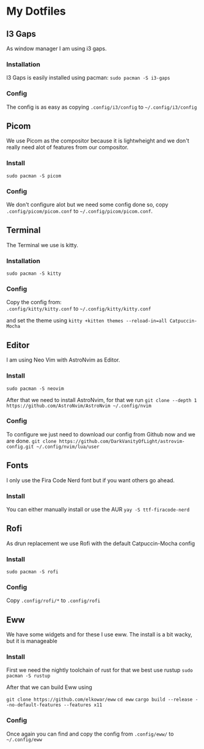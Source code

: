 # My Dotfiles

## I3 Gaps
As window manager I am using i3 gaps. 

### Installation
I3 Gaps is easily installed using pacman:
`sudo pacman -S i3-gaps`

### Config
The config is as easy as copying 
`.config/i3/config` to `~/.config/i3/config`

## Picom
We use Picom as the compositor because it is lightwheight and we don't really need 
alot of features from our compositor.

### Install
`sudo pacman -S picom`

### Config
We don't configure alot but we need some config done so,
copy `.config/picom/picom.conf` to `~/.config/picom/picom.conf`.

## Terminal
The Terminal we use is kitty.

### Installation
`sudo pacman -S kitty`

### Config
Copy the config from:  
`.config/kitty/kitty.conf` to `~/.config/kitty/kitty.conf`

and set the theme using
`kitty +kitten themes --reload-in=all Catpuccin-Mocha`


## Editor
I am using Neo Vim with AstroNvim as Editor.

### Install
`sudo pacman -S neovim`

After that we need to install AstroNvim, for that we run
`git clone --depth 1 https://github.com/AstroNvim/AstroNvim ~/.config/nvim`

### Config 
To configure we just need to download our config from Github now and we are done.
`git clone https://github.com/DarkVanityOfLight/astrovim-config.git ~/.config/nvim/lua/user`

## Fonts
I only use the Fira Code Nerd font but if you want others go ahead.

### Install
You can either manually install or use the AUR
`yay -S ttf-firacode-nerd`

## Rofi
As drun replacement we use Rofi with the default Catpuccin-Mocha config

### Install
`sudo pacman -S rofi`

### Config
Copy `.config/rofi/*` to `.config/rofi`

## Eww
We have some widgets and for these I use eww. The install
is a bit wacky, but it is manageable

### Install

First we need the nightly toolchain of rust for that we best use rustup
`sudo pacman -S rustup`

After that we can build Eww using

`git clone https://github.com/elkowar/eww`
`cd eww`
`cargo build --release --no-default-features --features x11`

### Config
Once again you can find and copy the config from
`.config/eww/` to `~/.config/eww`
